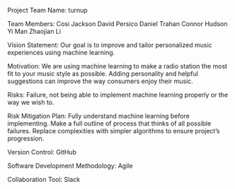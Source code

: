 Project Team Name: turnup

Team Members:     Cosi Jackson
David Persico
Daniel Trahan
Connor Hudson
Yi Man
Zhaojian Li

Vision Statement:
Our goal is to improve and tailor personalized music experiences using machine learning. 

Motivation: 
We are using machine learning to make a radio station the most fit to your music style as possible. Adding personality and helpful suggestions can improve the way consumers enjoy their music.

Risks: 
Failure, not being able to implement machine learning properly or the way we wish to. 

Risk Mitigation Plan: 
Fully understand machine learning before implementing. Make a full outline of process that thinks of all possible failures. Replace complexities with simpler algorithms to ensure project’s progression.

Version Control: GitHub

Software Development Methodology: Agile

Collaboration Tool: Slack
